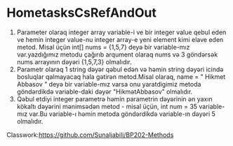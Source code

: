 # HometasksCsRefAndOut

 1. Parameter olaraq integer array variable-i ve bir integer value qebul eden ve hemin integer value-nu integer array-e yeni element kimi elave eden metod.
Misal üçün int[] nums = {1,5,7} deyə bir variable-mız var.yazdığımız metodu çağırıb arqument olaraq nums və 3 göndərsək nums arrayının dəyəri  {1,5,7,3} olmalıdır.
2. Parametr olaraq 1 string dəyər qəbul edən və həmin string dəyəri icində bosluqlar qalmayacaq hala gətirən metod.Misal olaraq, name = " Hikmet  Abbasov " deyə bir variable-mız varsa onu yaratdigimiz metoda göndərdikdə variable-daki dəyər "HikmətAbbasov" olmalıdır.
3. Qəbul etdiyi integer parametrə həmin parametrin dəyərinin ən yaxın kökaltı dəyərini mənimsədən metod - misal üçün, int num = 35 variable-mız var.Bu variable-ı həmin metoda göndərdikdə variable-ın dəyəri 5 olmalıdır.

Classwork:https://github.com/Sunaljabili/BP202-Methods


